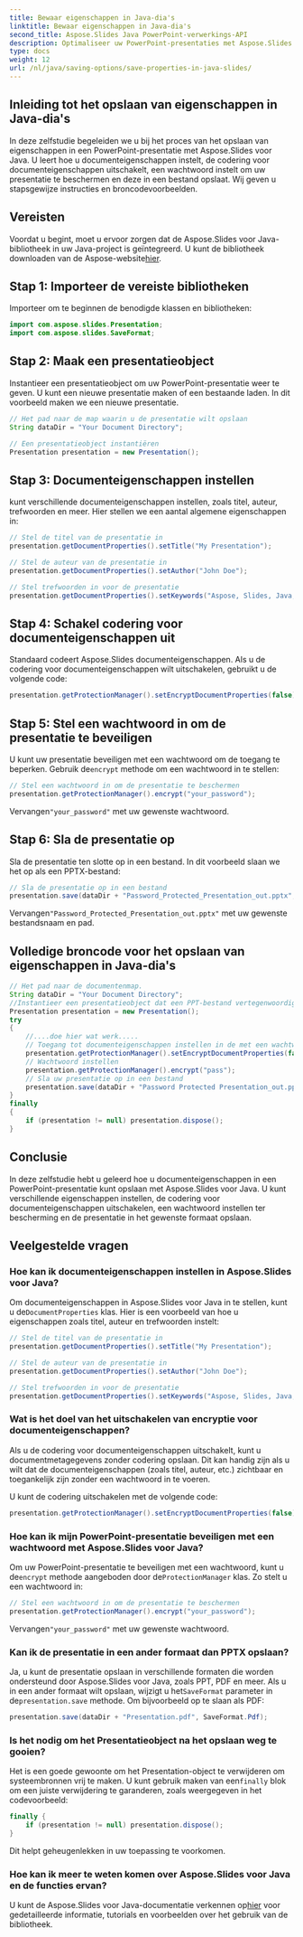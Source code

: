 ```yaml
---
title: Bewaar eigenschappen in Java-dia's
linktitle: Bewaar eigenschappen in Java-dia's
second_title: Aspose.Slides Java PowerPoint-verwerkings-API
description: Optimaliseer uw PowerPoint-presentaties met Aspose.Slides voor Java. Leer eigenschappen instellen, encryptie uitschakelen, wachtwoordbeveiliging toevoegen en moeiteloos opslaan.
type: docs
weight: 12
url: /nl/java/saving-options/save-properties-in-java-slides/
---
```


## Inleiding tot het opslaan van eigenschappen in Java-dia's

In deze zelfstudie begeleiden we u bij het proces van het opslaan van eigenschappen in een PowerPoint-presentatie met Aspose.Slides voor Java. U leert hoe u documenteigenschappen instelt, de codering voor documenteigenschappen uitschakelt, een wachtwoord instelt om uw presentatie te beschermen en deze in een bestand opslaat. Wij geven u stapsgewijze instructies en broncodevoorbeelden.

## Vereisten

 Voordat u begint, moet u ervoor zorgen dat de Aspose.Slides voor Java-bibliotheek in uw Java-project is geïntegreerd. U kunt de bibliotheek downloaden van de Aspose-website[hier](https://downloads.aspose.com/slides/java).

## Stap 1: Importeer de vereiste bibliotheken

Importeer om te beginnen de benodigde klassen en bibliotheken:

```java
import com.aspose.slides.Presentation;
import com.aspose.slides.SaveFormat;
```

## Stap 2: Maak een presentatieobject

Instantieer een presentatieobject om uw PowerPoint-presentatie weer te geven. U kunt een nieuwe presentatie maken of een bestaande laden. In dit voorbeeld maken we een nieuwe presentatie.

```java
// Het pad naar de map waarin u de presentatie wilt opslaan
String dataDir = "Your Document Directory";

// Een presentatieobject instantiëren
Presentation presentation = new Presentation();
```

## Stap 3: Documenteigenschappen instellen

kunt verschillende documenteigenschappen instellen, zoals titel, auteur, trefwoorden en meer. Hier stellen we een aantal algemene eigenschappen in:

```java
// Stel de titel van de presentatie in
presentation.getDocumentProperties().setTitle("My Presentation");

// Stel de auteur van de presentatie in
presentation.getDocumentProperties().setAuthor("John Doe");

// Stel trefwoorden in voor de presentatie
presentation.getDocumentProperties().setKeywords("Aspose, Slides, Java, Tutorial");
```

## Stap 4: Schakel codering voor documenteigenschappen uit

Standaard codeert Aspose.Slides documenteigenschappen. Als u de codering voor documenteigenschappen wilt uitschakelen, gebruikt u de volgende code:

```java
presentation.getProtectionManager().setEncryptDocumentProperties(false);
```

## Stap 5: Stel een wachtwoord in om de presentatie te beveiligen

 U kunt uw presentatie beveiligen met een wachtwoord om de toegang te beperken. Gebruik de`encrypt` methode om een wachtwoord in te stellen:

```java
// Stel een wachtwoord in om de presentatie te beschermen
presentation.getProtectionManager().encrypt("your_password");
```

 Vervangen`"your_password"` met uw gewenste wachtwoord.

## Stap 6: Sla de presentatie op

Sla de presentatie ten slotte op in een bestand. In dit voorbeeld slaan we het op als een PPTX-bestand:

```java
// Sla de presentatie op in een bestand
presentation.save(dataDir + "Password_Protected_Presentation_out.pptx", SaveFormat.Pptx);
```

 Vervangen`"Password_Protected_Presentation_out.pptx"` met uw gewenste bestandsnaam en pad.

## Volledige broncode voor het opslaan van eigenschappen in Java-dia's

```java
// Het pad naar de documentenmap.
String dataDir = "Your Document Directory";
//Instantieer een presentatieobject dat een PPT-bestand vertegenwoordigt
Presentation presentation = new Presentation();
try
{
	//....doe hier wat werk.....
	// Toegang tot documenteigenschappen instellen in de met een wachtwoord beveiligde modus
	presentation.getProtectionManager().setEncryptDocumentProperties(false);
	// Wachtwoord instellen
	presentation.getProtectionManager().encrypt("pass");
	// Sla uw presentatie op in een bestand
	presentation.save(dataDir + "Password Protected Presentation_out.pptx", SaveFormat.Pptx);
}
finally
{
	if (presentation != null) presentation.dispose();
}
```

## Conclusie

In deze zelfstudie hebt u geleerd hoe u documenteigenschappen in een PowerPoint-presentatie kunt opslaan met Aspose.Slides voor Java. U kunt verschillende eigenschappen instellen, de codering voor documenteigenschappen uitschakelen, een wachtwoord instellen ter bescherming en de presentatie in het gewenste formaat opslaan.

## Veelgestelde vragen

### Hoe kan ik documenteigenschappen instellen in Aspose.Slides voor Java?

 Om documenteigenschappen in Aspose.Slides voor Java in te stellen, kunt u de`DocumentProperties` klas. Hier is een voorbeeld van hoe u eigenschappen zoals titel, auteur en trefwoorden instelt:

```java
// Stel de titel van de presentatie in
presentation.getDocumentProperties().setTitle("My Presentation");

// Stel de auteur van de presentatie in
presentation.getDocumentProperties().setAuthor("John Doe");

// Stel trefwoorden in voor de presentatie
presentation.getDocumentProperties().setKeywords("Aspose, Slides, Java, Tutorial");
```

### Wat is het doel van het uitschakelen van encryptie voor documenteigenschappen?

Als u de codering voor documenteigenschappen uitschakelt, kunt u documentmetagegevens zonder codering opslaan. Dit kan handig zijn als u wilt dat de documenteigenschappen (zoals titel, auteur, etc.) zichtbaar en toegankelijk zijn zonder een wachtwoord in te voeren.

U kunt de codering uitschakelen met de volgende code:

```java
presentation.getProtectionManager().setEncryptDocumentProperties(false);
```

### Hoe kan ik mijn PowerPoint-presentatie beveiligen met een wachtwoord met Aspose.Slides voor Java?

Om uw PowerPoint-presentatie te beveiligen met een wachtwoord, kunt u de`encrypt` methode aangeboden door de`ProtectionManager` klas. Zo stelt u een wachtwoord in:

```java
// Stel een wachtwoord in om de presentatie te beschermen
presentation.getProtectionManager().encrypt("your_password");
```

 Vervangen`"your_password"` met uw gewenste wachtwoord.

### Kan ik de presentatie in een ander formaat dan PPTX opslaan?

 Ja, u kunt de presentatie opslaan in verschillende formaten die worden ondersteund door Aspose.Slides voor Java, zoals PPT, PDF en meer. Als u in een ander formaat wilt opslaan, wijzigt u het`SaveFormat` parameter in de`presentation.save` methode. Om bijvoorbeeld op te slaan als PDF:

```java
presentation.save(dataDir + "Presentation.pdf", SaveFormat.Pdf);
```

### Is het nodig om het Presentatieobject na het opslaan weg te gooien?

 Het is een goede gewoonte om het Presentation-object te verwijderen om systeembronnen vrij te maken. U kunt gebruik maken van een`finally` blok om een juiste verwijdering te garanderen, zoals weergegeven in het codevoorbeeld:

```java
finally {
    if (presentation != null) presentation.dispose();
}
```

Dit helpt geheugenlekken in uw toepassing te voorkomen.

### Hoe kan ik meer te weten komen over Aspose.Slides voor Java en de functies ervan?

 U kunt de Aspose.Slides voor Java-documentatie verkennen op[hier](https://docs.aspose.com/slides/java/) voor gedetailleerde informatie, tutorials en voorbeelden over het gebruik van de bibliotheek.